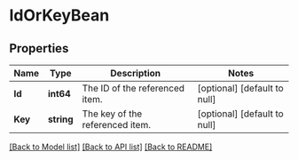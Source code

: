 # IdOrKeyBean

## Properties
Name | Type | Description | Notes
------------ | ------------- | ------------- | -------------
**Id** | **int64** | The ID of the referenced item. | [optional] [default to null]
**Key** | **string** | The key of the referenced item. | [optional] [default to null]

[[Back to Model list]](../README.md#documentation-for-models) [[Back to API list]](../README.md#documentation-for-api-endpoints) [[Back to README]](../README.md)

